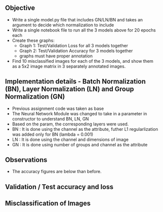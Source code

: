 Objective
-----------

- Write a single model.py file that includes GN/LN/BN and takes an argument to decide which normalization to include
- Write a single notebook file to run all the 3 models above for 20 epochs each
- Create these graphs:
  - Graph 1: Test/Validation Loss for all 3 models together
  - Graph 2: Test/Validation Accuracy for 3 models together
  - graphs must have proper annotation
- Find 10 misclassified images for each of the 3 models, and show them as a 5x2 image matrix in 3 separately annotated images. 

Implementation details - Batch Normalization (BN), Layer Normalization (LN) and Group Normalization (GN)
-------------------
* Previous assignment code was taken as base
* The Neural Network Module was changed to take in a parameter in constructor to understand BN, LN, GN
* Based on the param, the corresponding layers were used.
* BN : It is done using the channel as the attribute, futher L1 regularlization was added only for BN (lambda = 0.001)
* LN : It is done using the channel and dimensions of image
* GN : It is done using number of groups and channel as the attribute

Observations
-------------
* The accuracy figures are below than before.

Validation / Test accuracy and loss
--------------------------------------



Misclassification of Images
--------------------------------------


